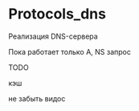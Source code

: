 # Protocols_dns

Реализация DNS-сервера

Пока работает только A, NS запрос

TODO

кэш

не забыть видос
